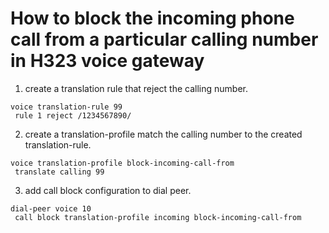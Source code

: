 # How to block the incoming phone call from a particular calling number in H323 voice gateway


1. create a translation rule that reject the calling number.
```
voice translation-rule 99
 rule 1 reject /1234567890/
```

2. create a translation-profile match the calling number to the created translation-rule.
```
voice translation-profile block-incoming-call-from
 translate calling 99
```

3. add call block configuration to dial peer.
```
dial-peer voice 10
 call block translation-profile incoming block-incoming-call-from
```

